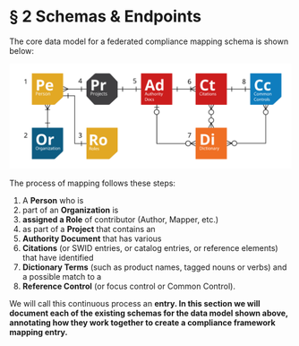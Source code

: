 # § 2 Schemas & Endpoints

The core data model for a federated compliance mapping schema is shown below:

![Core data model for a federated mapping schema](<../.gitbook/assets/0 (1) (2).png>)

The process of mapping follows these steps:

1. A **Person** who is
2. part of an **Organization** is
3. **assigned a Role** of contributor (Author, Mapper, etc.)
4. as part of a **Project** that contains an
5. **Authority Document** that has various
6. **Citations** (or SWID entries, or catalog entries, or reference elements) that have identified
7. **Dictionary Terms** (such as product names, tagged nouns or verbs) and a possible match to a
8. **Reference Control** (or focus control or Common Control).

We will call this continuous process an **entry. In this section we will document each of the existing schemas for the data model shown above, annotating how they work together to create a compliance framework mapping entry.**

